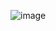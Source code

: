 ![image](https://github.com/Apoorvaj1/Api-Testing--P1/assets/59410369/6cdc68cd-5d17-4908-bc4a-f07d8b4625ff)

